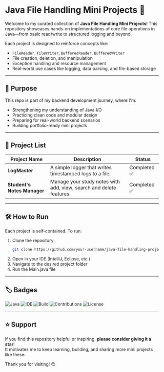 # Java File Handling Mini Projects 📂

Welcome to my curated collection of **Java File Handling Mini Projects**! This repository showcases hands-on implementations of core file operations in Java—from basic read/write to structured logging and beyond.

Each project is designed to reinforce concepts like:
- `FileReader`, `FileWriter`, `BufferedReader`, `BufferedWriter`
- File creation, deletion, and manipulation
- Exception handling and resource management
- Real-world use cases like logging, data parsing, and file-based storage

---

## 🎯 Purpose

This repo is part of my backend development journey, where I'm:
- Strengthening my understanding of Java I/O
- Practicing clean code and modular design
- Preparing for real-world backend scenarios
- Building portfolio-ready mini projects

---

## 📁 Project List

|        Project Name       |                    Description                                       |      Status     |
|---------------------------|----------------------------------------------------------------------|-----------------|
| **LogMaster**             | A simple logger that writes timestamped logs to a file.              |  Completed ✅  |
| **Student's Notes Manager** | Manage your study notes with add, view, search and delete features. |  Completed ✅  |

---

## 🛠️ How to Run

Each project is self-contained. To run:
1. Clone the repository:
   ```bash
   git clone https://github.com/your-username/java-file-handling-projects.git
2. Open in your IDE (IntelliJ, Eclipse, etc.)
3. Navigate to the desired project folder
4. Run the Main.java file

---

## 🏷️ Badges

![Java](https://img.shields.io/badge/Java-17-orange?logo=java&logoColor=white)
![IDE](https://img.shields.io/badge/IDE-IntelliJ%20IDEA-blue?logo=intellij-idea&logoColor=white)
![Build](https://img.shields.io/badge/Build-Passing-brightgreen)
![Contributions](https://img.shields.io/badge/Contributions-Welcome-purple)
![License](https://img.shields.io/badge/License-MIT-yellow)

---

## ⭐ Support

If you find this repository helpful or inspiring, **please consider giving it a star**!  
It motivates me to keep learning, building, and sharing more mini projects like these.

Thank you for visiting! 😊
